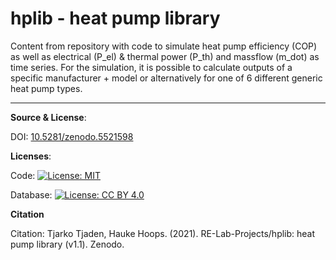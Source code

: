 # hplib - heat pump library

Content from repository with code to simulate heat pump efficiency (COP) as well as electrical (P_el) & thermal power (P_th) and massflow (m_dot) as time series. For the simulation, it is possible to calculate outputs of a specific manufacturer + model or alternatively for one of 6 different generic heat pump types.

---

**Source & License**:

DOI: [10.5281/zenodo.5521598](https://doi.org/10.5281/zenodo.5521598)

**Licenses**:

Code:  [![License: MIT](https://img.shields.io/badge/License-MIT-yellow.svg)](https://opensource.org/licenses/MIT)

Database: [![License: CC BY 4.0](https://img.shields.io/badge/License-CC%20BY%204.0-lightgrey.svg)](https://creativecommons.org/licenses/by/4.0/)

**Citation**

Citation: Tjarko Tjaden, Hauke Hoops. (2021). RE-Lab-Projects/hplib: heat pump library (v1.1). Zenodo.
